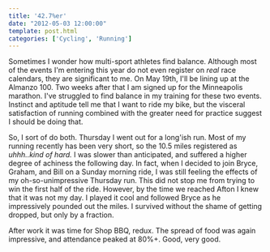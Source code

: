 ```yaml
---
title: '42.7%er'
date: "2012-05-03 12:00:00"
template: post.html
categories: ['Cycling', 'Running']
---
```


Sometimes I wonder how multi-sport athletes find balance. Although most of the events I'm entering this year do not even register on *real* race calendars, they are significant to me. On May 19th, I'll be lining up at the Almanzo 100. Two weeks after that I am signed up for the Minneapolis marathon. I've struggled to find balance in my training for these two events. Instinct and aptitude tell me that I want to ride my bike, but the visceral satisfaction of running combined with the greater need for practice suggest I should be doing that.  
  
So, I sort of do both. Thursday I went out for a long'ish run. Most of my running recently has been very short, so the 10.5 miles registered as *uhhh..kind of hard.* I was slower than anticipated, and suffered a higher degree of achiness the following day. In fact, when I decided to join Bryce, Graham, and Bill on a Sunday morning ride, I was still feeling the effects of my oh-so-unimpressive Thursday run. This did not stop me from trying to win the first half of the ride. However, by the time we reached Afton I knew that it was not my day. I played it cool and followed Bryce as he impressively pounded out the miles. I survived without the shame of getting dropped, but only by a fraction.  
  
After work it was time for Shop BBQ, redux. The spread of food was again impressive, and attendance peaked at 80%+. Good, very good.